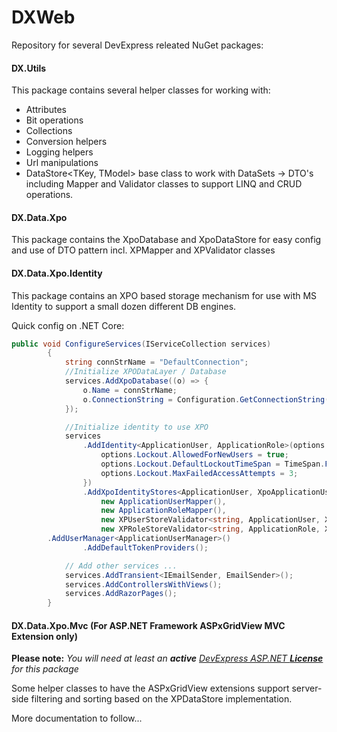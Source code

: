 # DXWeb
Repository for several DevExpress releated NuGet packages:

#### DX.Utils
This package contains several helper classes for working with:
* Attributes
* Bit operations
* Collections
* Conversion helpers
* Logging helpers
* Url manipulations
* DataStore<TKey, TModel> base class to work with DataSets ->
  DTO's  including Mapper and Validator classes to support LINQ and CRUD operations.

#### DX.Data.Xpo
This package contains the XpoDatabase and XpoDataStore for easy config and use of DTO pattern incl. XPMapper and XPValidator classes

#### DX.Data.Xpo.Identity
This package contains an XPO based storage mechanism for use with MS Identity to support a small dozen different DB engines.

Quick config on .NET Core:
```cs
public void ConfigureServices(IServiceCollection services)
        {
            string connStrName = "DefaultConnection";
            //Initialize XPODataLayer / Database	
            services.AddXpoDatabase((o) => {
                o.Name = connStrName;
                o.ConnectionString = Configuration.GetConnectionString(connStrName);
            });

            //Initialize identity to use XPO
            services
                .AddIdentity<ApplicationUser, ApplicationRole>(options => {
                    options.Lockout.AllowedForNewUsers = true;
                    options.Lockout.DefaultLockoutTimeSpan = TimeSpan.FromMinutes(5);
                    options.Lockout.MaxFailedAccessAttempts = 3;					
                })	
                .AddXpoIdentityStores<ApplicationUser, XpoApplicationUser, ApplicationRole, XpoApplicationRole>(connStrName,
					new ApplicationUserMapper(), 
					new ApplicationRoleMapper(),
					new XPUserStoreValidator<string, ApplicationUser, XpoApplicationUser>(),
					new XPRoleStoreValidator<string, ApplicationRole, XpoApplicationRole>())
		.AddUserManager<ApplicationUserManager>()
                .AddDefaultTokenProviders();

            // Add other services ...
            services.AddTransient<IEmailSender, EmailSender>();
            services.AddControllersWithViews();
            services.AddRazorPages();
        }

```


#### DX.Data.Xpo.Mvc (For ASP.NET Framework ASPxGridView MVC Extension only)

**Please note:** _You will need at least an **active** [DevExpress ASP.NET **License**](https://www.devexpress.com/products/net/controls/asp/) for this package_

Some helper classes to have the ASPxGridView extensions support server-side filtering and sorting based on the XPDataStore implementation.

More documentation to follow...
